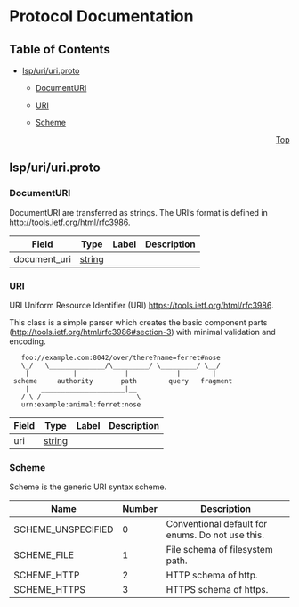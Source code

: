 <!-- protoc-gen-doc template https://github.com/pseudomuto/protoc-gen-doc/tree/master/resources -->
# Protocol Documentation
<a name="top"/>

## Table of Contents

- [lsp/uri/uri.proto](#lsp/uri/uri.proto)
  
    - [DocumentURI](#lsp.uri.DocumentURI)
    - [URI](#lsp.uri.URI)
  
    - [Scheme](#lsp.uri.Scheme)
  
  




<a name="lsp/uri/uri.proto"/>
<p align="right"><a href="#top">Top</a></p>

 <!-- end services -->

## lsp/uri/uri.proto



<a name="lsp.uri.DocumentURI"/>

### DocumentURI
DocumentURI are transferred as strings. The URI’s format is defined in
http://tools.ietf.org/html/rfc3986.


| Field | Type | Label | Description |
| ----- | ---- | ----- | ----------- |
| document_uri | [string](#string) |  |  |






<a name="lsp.uri.URI"/>

### URI
URI Uniform Resource Identifier (URI) https://tools.ietf.org/html/rfc3986.

This class is a simple parser which creates the basic component parts
(http://tools.ietf.org/html/rfc3986#section-3) with minimal validation
and encoding.

       foo://example.com:8042/over/there?name=ferret#nose
       \_/   \______________/\_________/ \_________/ \__/
        |           |            |            |        |
     scheme     authority       path        query   fragment
        |   _____________________|__
       / \ /                        \
       urn:example:animal:ferret:nose


| Field | Type | Label | Description |
| ----- | ---- | ----- | ----------- |
| uri | [string](#string) |  |  |





 <!-- end messages -->


<a name="lsp.uri.Scheme"/>

### Scheme
Scheme is the generic URI syntax scheme.

| Name | Number | Description |
| ---- | ------ | ----------- |
| SCHEME_UNSPECIFIED | 0 | Conventional default for enums. Do not use this. |
| SCHEME_FILE | 1 | File schema of filesystem path. |
| SCHEME_HTTP | 2 | HTTP schema of http. |
| SCHEME_HTTPS | 3 | HTTPS schema of https. |


 <!-- end enums -->

 <!-- end HasExtensions -->


